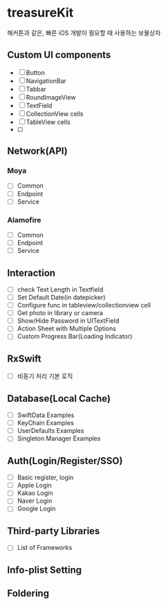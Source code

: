 # treasureKit
해커톤과 같은, 빠른 iOS 개발이 필요할 때 사용하는 보물상자

## Custom UI components
- [ ] Button
- [ ] NavigationBar
- [ ] Tabbar
- [ ] RoundImageView
- [ ] TextField
- [ ] CollectionView cells
- [ ] TableView cells
- [ ] 
## Network(API)
### Moya
- [ ] Common
- [ ] Endpoint
- [ ] Service
### Alamofire
- [ ] Common
- [ ] Endpoint
- [ ] Service

## Interaction
- [ ] check Text Length in Textfield
- [ ] Set Default Date(in datepicker)
- [ ] Configure func in tableview/collectionview cell
- [ ] Get photo in library or camera
- [ ] Show/Hide Password in UITextField
- [ ] Action Sheet with Multiple Options
- [ ] Custom Progress Bar(Loading Indicator)

## RxSwift
- [ ] 비동기 처리 기본 로직

## Database(Local Cache)
- [ ] SwiftData Examples
- [ ] KeyChain Examples
- [ ] UserDefaults Examples
- [ ] Singleton Manager Examples

## Auth(Login/Register/SSO)
- [ ] Basic register, login
- [ ] Apple Login
- [ ] Kakao Login
- [ ] Naver Login
- [ ] Google Login

## Third-party Libraries
- [ ] List of Frameworks

## Info-plist Setting

## Foldering
